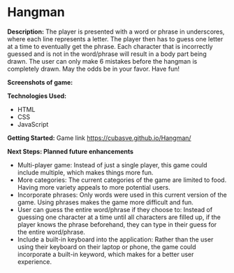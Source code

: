 # Hangman

**Description:**
The player is presented with a word or phrase in underscores, where each line represents a letter. The player then has to guess one letter at a time to eventually get the phrase. Each character that is incorrectly guessed and is not in the word/phrase will result in a body part being drawn. The user can only make 6 mistakes before the hangman is completely drawn. 
May the odds be in your favor.
Have fun!


**Screenshots of game:**


**Technologies Used:**
- HTML
- CSS
- JavaScript


**Getting Started:** Game link
https://cubasve.github.io/Hangman/


**Next Steps: Planned future enhancements**
- Multi-player game: Instead of just a single player, this game could include multiple, which makes things more fun.
- More categories: The current categories of the game are limited to food. Having more variety appeals to more potential users.
- Incorporate phrases: Only words were used in this current version of the game. Using phrases makes the game more difficult and fun.
- User can guess the entire word/phrase if they choose to: Instead of guessing one character at a time until all characters are filled up, if the player knows the phrase beforehand, they can type in their guess for the entire word/phrase. 
- Include a built-in keyboard into the application: Rather than the user using their keyboard on their laptop or phone, the game could incorporate a built-in keyword, which makes for a better user experience.



